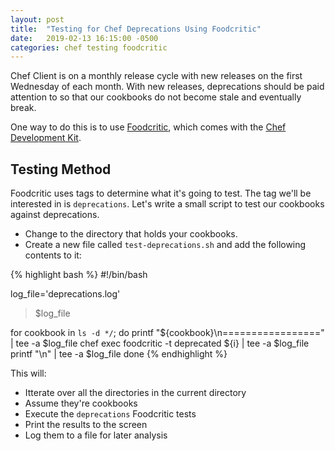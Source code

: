```yaml
---
layout: post
title:  "Testing for Chef Deprecations Using Foodcritic"
date:   2019-02-13 16:15:00 -0500
categories: chef testing foodcritic
---
```


Chef Client is on a monthly release cycle with new releases on the first Wednesday of each month. With new releases, deprecations should be paid attention to so that our cookbooks do not become stale and eventually break.

One way to do this is to use [Foodcritic](http://www.foodcritic.io/), which comes with the [Chef Development Kit](https://downloads.chef.io/chefdk).

## Testing Method
Foodcritic uses tags to determine what it's going to test.  The tag we'll be interested in is `deprecations`.  Let's write a small script to test our cookbooks against deprecations.

- Change to the directory that holds your cookbooks.
- Create a new file called `test-deprecations.sh` and add the following contents to it:


{% highlight bash %}
#!/bin/bash

log_file='deprecations.log'
> $log_file

for cookbook in `ls -d */`; do
  printf "${cookbook}\n=================" | tee -a $log_file
  chef exec foodcritic -t deprecated ${i} | tee -a $log_file
  printf "\n" | tee -a $log_file
done
{% endhighlight %}

This will:
- Itterate over all the directories in the current directory
- Assume they're cookbooks
- Execute the `deprecations` Foodcritic tests
- Print the results to the screen
- Log them to a file for later analysis
